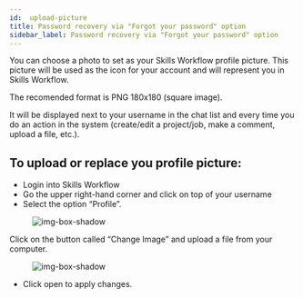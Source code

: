 ```yaml
---
id:  upload-picture
title: Password recovery via "Forgot your password" option
sidebar_label: Password recovery via "Forgot your password" option
---
```


You can choose a photo to set as your Skills Workflow profile picture. This picture will be used as the icon for your account and will represent you in Skills Workflow.

The recomended format is PNG 180x180 (square image).

It will be displayed next to your username in the chat list and every time you do an action in the system (create/edit a project/job, make a comment, upload a file, etc.).

## To upload or replace you profile picture:


- Login into Skills Workflow
- Go the upper right-hand corner and click on top of your username
- Select the option “Profile”.

<figure>

![img-box-shadow](/img/integrations/upload-picture1.png)
<figcaption></figcaption>
</figure>

Click on the button called “Change Image” and upload a file from your computer.


<figure>

![img-box-shadow](/img/integrations/upload-picture2.png)
<figcaption></figcaption>
</figure>

- Click open to apply changes.
